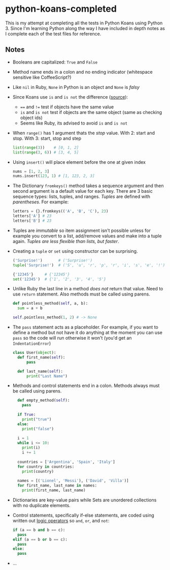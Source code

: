 # python-koans-completed

This is my attempt at completing all the tests in Python Koans using Python 3. Since I'm learning Python along the way I have included 
in depth notes as I complete each of the test files for reference.

## Notes

* Booleans are capitalized: `True` and `False`
* Method name ends in a colon and no ending indicator (whitespace sensitive like CoffeeScript?)
* Like `nil` in Ruby, `None` in Python is an object and `None` is *falsy*
* Since Koans use `is` and `is not` the difference ([source](http://stackoverflow.com/a/4485254/941579)):
  * `==` and `!=` test if objects have the same value
  * `is` and `is not` test if objects are the same object (same as checking object ids)
  * Seems like Ruby, its advised to avoid `is` and `is not`
* When `range()` has 1 argument thats the *stop* value. With 2: start and stop. With 3: start, stop and step

  ```python
  list(range(3))    # [0, 1, 2]
  list(range(3, 6)) # [3, 4, 5]
  ```

* Using `insert()` will place element before the one at given index

  ```python
  nums = [1, 2, 3]
  nums.insert(123, 1) # [1, 123, 2, 3]
  ```

* The Dictionary `fromkeys()` method takes a sequence argument and then second argument is a default value for each key. There are 3 basic sequence types: lists, tuples, and ranges. *Tuples* are defined with *parentheses*. For example:

  ```python
  letters = {}.fromkeys(('A', 'B', 'C'), 23)
  letters['A'] # 23
  letters['B'] # 23
  ```

* Tuples are *immutable* so item assignment isn't possible unless for example you convert to a list, add/remove values and make into a tuple again. *Tuples are less flexible than lists, but faster*.
* Creating a `tuple` or `set` using constructor can be surprising.

  ```python
  ('Surprise!')       # ('Surprise!')
  tuple('Surprise!')  # ('S', 'u', 'r', 'p', 'r', 'i', 's', 'e', '!')
  
  {'12345'}     # {'12345'}
  set('12345')  # {'1', '2', '3', '4', '5'}
  ```

* Unlike Ruby the last line in a method *does not* return that value. Need to use `return` statement. Also methods must be called using parens.

  ```python
  def pointless_method(self, a, b):
    sum = a + b

  self.pointless_method(1, 2) # -> None
  ```

* The `pass` statement acts as a placeholder. For example, if you want to define a method but not have it do anything at the moment you can use `pass` so the code will run otherwise it won't (you'd get an `IndentationError`)

  ```python
  class User(object):
    def first_name(self):
        pass

    def last_name(self):
        print("Last Name")
  ```

* Methods and control statements end in a colon. Methods always must be called using parens.

  ```python
    def empty_method(self):
      pass
    
    if True:
      print("true")
    else:
      print("false")
    
    i = 1
    while i <= 10:
      print(i)
      i += 1
    
    countries = ['Argentina', 'Spain', 'Italy']
    for country in countries:
      print(country)
    
    names = [('Lionel', 'Messi'), ('David', 'Villa')]
    for first_name, last_name in names:
      print(first_name, last_name)
  ```

* Dictionaries are key-value pairs while Sets are unordered collections with no duplicate elements.
* Control statements, specifically if-else statements, are coded using written out [logic operators](http://www.tutorialspoint.com/python/python_basic_operators.htm) so `and`, `or`, and `not`:

  ```python
  if (a == b and b == c):
    pass
  elif (a == b or b == c):
    pass
  else:
    pass
  ```

* ...
